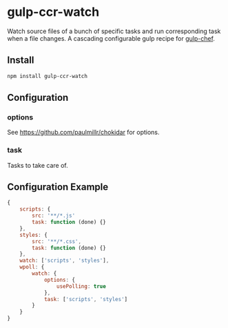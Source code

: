# gulp-ccr-watch
Watch source files of a bunch of specific tasks and run corresponding task when a file changes.
A cascading configurable gulp recipe for [gulp-chef](https://github.com/gulp-cookery/gulp-chef).

## Install
```bash
npm install gulp-ccr-watch
```
## Configuration
### options
See https://github.com/paulmillr/chokidar for options.

### task
Tasks to take care of.

## Configuration Example
```javascript
{
	scripts: {
		src: '**/*.js'
		task: function (done) {}
	},
	styles: {
		src: '**/*.css',
		task: function (done) {}
	},
	watch: ['scripts', 'styles'],
	wpoll: {
		watch: {
			options: {
				usePolling: true
			},
			task: ['scripts', 'styles']
		}
	}
}
```